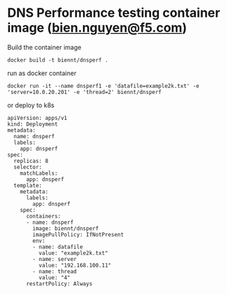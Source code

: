 # DNS Performance testing container image (bien.nguyen@f5.com)
Build the container image
```
docker build -t biennt/dnsperf .
```
run as docker container
```
docker run -it --name dnsperf1 -e 'datafile=example2k.txt' -e 'server=10.0.20.201' -e 'thread=2' biennt/dnsperf
```
or deploy to k8s
```
apiVersion: apps/v1
kind: Deployment
metadata:
  name: dnsperf
  labels:
    app: dnsperf
spec:
  replicas: 8
  selector:
    matchLabels:
      app: dnsperf
  template:
    metadata:
      labels:
        app: dnsperf
    spec:
      containers:
      - name: dnsperf
        image: biennt/dnsperf
        imagePullPolicy: IfNotPresent
        env:
        - name: datafile
          value: "example2k.txt"
        - name: server
          value: "192.168.100.11"
        - name: thread
          value: "4"
      restartPolicy: Always
```
